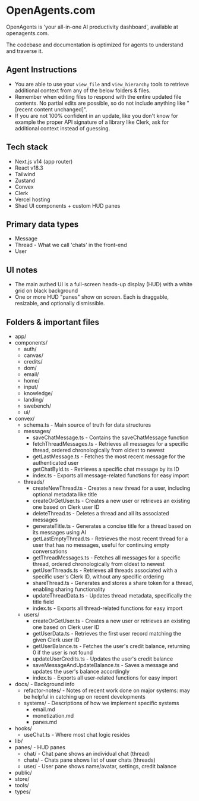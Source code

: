 # OpenAgents.com

OpenAgents is 'your all-in-one AI productivity dashboard', available at openagents.com.

The codebase and documentation is optimized for agents to understand and traverse it.

## Agent Instructions
- You are able to use your `view_file` and `view_hierarchy` tools to retrieve additional context from any of the below folders & files.
- Remember when editing files to respond with the entire updated file contents. No partial edits are possible, so do not include anything like "[recent content unchanged]".
- If you are not 100% confident in an update, like you don't know for example the proper API signature of a library like Clerk, ask for additional context instead of guessing.

## Tech stack
- Next.js v14 (app router)
- React v18.3
- Tailwind
- Zustand
- Convex
- Clerk
- Vercel hosting
- Shad UI components + custom HUD panes

## Primary data types
- Message
- Thread - What we call 'chats' in the front-end
- User

## UI notes
- The main authed UI is a full-screen heads-up display (HUD) with a white grid on black background
- One or more HUD "panes" show on screen. Each is draggable, resizable, and optionally dismissible.

## Folders & important files
- app/
- components/
  - auth/
  - canvas/
  - credits/
  - dom/
  - email/
  - home/
  - input/
  - knowledge/
  - landing/
  - swebench/
  - ui/
- convex/
  - schema.ts - Main source of truth for data structures
  - messages/
    - saveChatMessage.ts - Contains the saveChatMessage function
    - fetchThreadMessages.ts - Retrieves all messages for a specific thread, ordered chronologically from oldest to newest
    - getLastMessage.ts - Fetches the most recent message for the authenticated user
    - getChatById.ts - Retrieves a specific chat message by its ID
    - index.ts - Exports all message-related functions for easy import
  - threads/
    - createNewThread.ts - Creates a new thread for a user, including optional metadata like title
    - createOrGetUser.ts - Creates a new user or retrieves an existing one based on Clerk user ID
    - deleteThread.ts - Deletes a thread and all its associated messages
    - generateTitle.ts - Generates a concise title for a thread based on its messages using AI
    - getLastEmptyThread.ts - Retrieves the most recent thread for a user that has no messages, useful for continuing empty conversations
    - getThreadMessages.ts - Fetches all messages for a specific thread, ordered chronologically from oldest to newest
    - getUserThreads.ts - Retrieves all threads associated with a specific user's Clerk ID, without any specific ordering
    - shareThread.ts - Generates and stores a share token for a thread, enabling sharing functionality
    - updateThreadData.ts - Updates thread metadata, specifically the title field
    - index.ts - Exports all thread-related functions for easy import
  - users/
    - createOrGetUser.ts - Creates a new user or retrieves an existing one based on Clerk user ID
    - getUserData.ts - Retrieves the first user record matching the given Clerk user ID
    - getUserBalance.ts - Fetches the user's credit balance, returning 0 if the user is not found
    - updateUserCredits.ts - Updates the user's credit balance
    - saveMessageAndUpdateBalance.ts - Saves a message and updates the user's balance accordingly
    - index.ts - Exports all user-related functions for easy import
- docs/ - Background info
  - refactor-notes/ - Notes of recent work done on major systems: may be helpful in catching up on recent developments
  - systems/ - Descriptions of how we implement specific systems
    - email.md
    - monetization.md
    - panes.md
- hooks/
  - useChat.ts - Where most chat logic resides
- lib/
- panes/ - HUD panes
  - chat/ - Chat pane shows an individual chat (thread)
  - chats/ - Chats pane shows list of user chats (threads)
  - user/ - User pane shows name/avatar, settings, credit balance
- public/
- store/
- tools/
- types/

